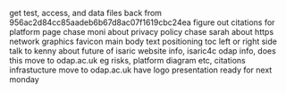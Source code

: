  get test, access, and data files back from 956ac2d84cc85aadeb6b67d8ac07f1619cbc24ea
 figure out citations for platform page
 chase moni about privacy policy
 chase sarah about https
 network graphics
 favicon
 main body text positioning
 toc left or right side
 talk to kenny about future of isaric website info, isaric4c odap info, does this move to odap.ac.uk eg risks, platform diagram etc, citations infrastucture move to odap.ac.uk
have logo presentation ready for next monday
